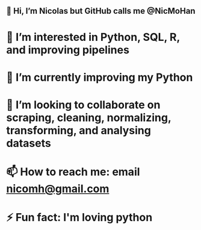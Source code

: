 ## 👋 Hi, I’m Nicolas but GitHub calls me @NicMoHan
# 👀 I’m interested in Python, SQL, R, and improving pipelines
# 🌱 I’m currently improving my Python
# 💞️ I’m looking to collaborate on scraping, cleaning, normalizing, transforming, and analysing datasets
# 📫 How to reach me: email nicomh@gmail.com
# ⚡ Fun fact: I'm loving python

<!---
NicMoHan/NicMoHan is a ✨ special ✨ repository because its `README.md` (this file) appears on your GitHub profile.
You can click the Preview link to take a look at your changes.
--->
